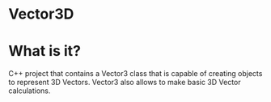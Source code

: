 # Vector3D
 <link rel="stylesheet" href="style/css">
 <h1>What is it?</h1>
 <p>C++ project that contains a Vector3 class that is capable of creating objects to represent 3D Vectors. Vector3 also allows to make basic 3D Vector calculations.</p>
